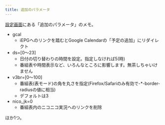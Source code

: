 ```yaml
---
title: 追加のパラメータ
---
```


[設定画面](https://cal.syoboi.jp/config)にある「追加のパラメータ」のメモ。

-   gcal
    -   iEPGへのリンクを踏むとGoogle Calendarの「予定の追加」にリダイレクト
-   ds=\[0～23\]
    -   日付の切り替わりの時間を設定。指定しなければ5(時)
    -   番組表や時間表示など、いろんなところに影響します。無茶しちゃいけません
-   v3br=\[0～100\]
    -   番組表(表モード)の角を丸さを指定(Firefox/Safariのみ有効で-\*-border-radiusの値に相当)
    -   デフォルトは3
-   nico\_jk=0
    -   番組表内のニコニコ実況へのリンクを削除

ほか1つ。
